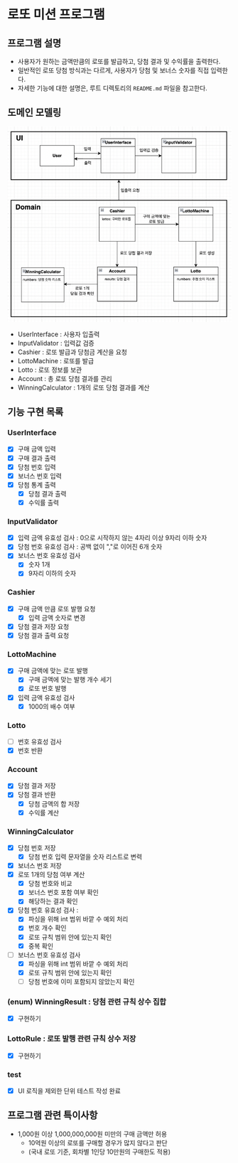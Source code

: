 # 로또 미션 프로그램


## 프로그램 설명
- 사용자가 원하는 금액만큼의 로또를 발급하고, 당첨 결과 및 수익률을 출력한다.
- 일반적인 로또 당첨 방식과는 다르게, 사용자가 당첨 및 보너스 숫자를 직접 입력한다.
- 자세한 기능에 대한 설명은, 루트 디렉토리의 `README.md` 파일을 참고한다.


## 도메인 모델링
![img.png](img.png)
- UserInterface : 사용자 입출력
- InputValidator : 입력값 검증
- Cashier : 로또 발급과 당첨금 계산을 요청
- LottoMachine : 로또를 발급
- Lotto : 로또 정보를 보관
- Account : 총 로또 당첨 결과를 관리
- WinningCalculator : 1개의 로또 당첨 결과를 계산


## 기능 구현 목록
### UserInterface
- [x] 구매 금액 입력
- [x] 구매 결과 출력
- [x] 당첨 번호 입력
- [x] 보너스 번호 입력
- [x] 당첨 통계 출력
  - [x] 당첨 결과 출력
  - [x] 수익률 출력

### InputValidator
- [x] 입력 금액 유효성 검사 : 0으로 시작하지 않는 4자리 이상 9자리 이하 숫자
- [x] 당첨 번호 유효성 검사 : 공백 없이 ","로 이어진 6개 숫자
- [x] 보너스 번호 유효성 검사
  - [x] 숫자 1개
  - [x] 9자리 이하의 숫자

### Cashier
- [x] 구매 금액 만큼 로또 발행 요청
  - [x] 입력 금액 숫자로 변경
- [x] 당첨 결과 저장 요청
- [x] 당첨 결과 출력 요청

### LottoMachine 
- [x] 구매 금액에 맞는 로또 발행
    - [x] 구매 금액에 맞는 발행 개수 세기
    - [x] 로또 번호 발행
- [x] 입력 금액 유효성 검사
  - [x] 1000의 배수 여부

### Lotto
- [ ] 번호 유효성 검사
- [x] 번호 반환

### Account
- [x] 당첨 결과 저장
- [x] 당첨 결과 반환
  - [x] 당첨 금액의 합 저장
  - [x] 수익률 계산

### WinningCalculator
- [x] 당첨 번호 저장
  - [x] 당첨 번호 입력 문자열을 숫자 리스트로 변력
- [x] 보너스 번호 저장
- [x] 로또 1개의 당첨 여부 계산
    - [x] 당첨 번호와 비교
    - [x] 보너스 번호 포함 여부 확인
    - [x] 해당하는 결과 확인
- [x] 당첨 번호 유효성 검사 :
  - [x] 파싱을 위해 int 범위 바깥 수 예외 처리
  - [x] 번호 개수 확인
  - [x] 로또 규칙 범위 안에 있는지 확인
  - [x] 중복 확인
- [ ] 보너스 번호 유효성 검사
  - [x] 파싱을 위해 int 범위 바깥 수 예외 처리
  - [x] 로또 규칙 범위 안에 있는지 확인
  - [ ] 당첨 번호에 이미 포함되지 않았는지 확인

### (enum) WinningResult : 당첨 관련 규칙 상수 집합
- [x] 구현하기

### LottoRule : 로또 발행 관련 규칙 상수 저장
- [x] 구현하기

### test
- [x] UI 로직을 제외한 단위 테스트 작성 완료


## 프로그램 관련 특이사항
- 1,000원 이상 1,000,000,000원 미만의 구매 금액만 허용
  - 10억원 이상의 로또를 구매할 경우가 많지 않다고 판단
  - (국내 로또 기준, 회차별 1인당 10만원의 구매한도 적용)
